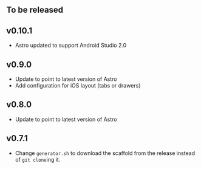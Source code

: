 ## To be released


## v0.10.1
- Astro updated to support Android Studio 2.0

## v0.9.0
- Update to point to latest version of Astro
- Add configuration for iOS layout (tabs or drawers)

## v0.8.0
- Update to point to latest version of Astro

## v0.7.1
- Change `generator.sh` to download the scaffold from the release instead of `git clone`ing it.
